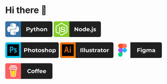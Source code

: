 # Hi there 👋

<p>
<img src="https://github.com/miro00/miro00/blob/main/assets/icons/Python.png" alt="python" width="150" height="50">
<img src="https://github.com/miro00/miro00/blob/main/assets/icons/Node.js.png" alt="nodejs" width="150" height="50">
</p>
<p>
<img src="https://github.com/miro00/miro00/blob/main/assets/icons/Photoshop.png" alt="photoshop" width="170" height="50">
<img src="https://github.com/miro00/miro00/blob/main/assets/icons/Illustrator.png" alt="illustrator" width="170" height="50">
<img src="https://github.com/miro00/miro00/blob/main/assets/icons/Figma.png" alt="figma" width="150" height="50">
</p>
<p>
<a href="https://www.buymeacoffee.com/malinovsky" target="_blank"><img src="https://github.com/miro00/miro00/blob/main/assets/icons/BuyMeACoffee.png" alt="coffee" width="150" height="50"></a>
</p>